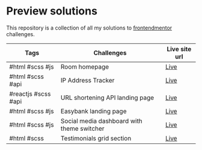 # Preview solutions

This repository is a collection of all my solutions to [frontendmentor](https://www.frontendmentor.io/challenges) challenges.

| Tags                | Challenges                                 | Live site url                                                |
| ------------------- | ------------------------------------------ | ------------------------------------------------------------ |
| #html #scss #js     | Room homepage                              | [Live](https://roomhomepage-dngtnv.netlify.app/)             |
| #html #scss #api    | IP Address Tracker                         | [Live](https://iptracker-dngtnv.netlify.app/)                |
| #reactjs #scss #api | URL shortening API landing page            | [Live](https://url-shortening-api.netlify.app/)              |
| #html #scss #js     | Easybank landing page                      | [Live](https://easybank-landing-page-dngtnv.vercel.app/)     |
| #html #scss #js     | Social media dashboard with theme switcher | [Live](https://frontendmentor-challenges-dngtnv.vercel.app/) |
| #html #scss         | Testimonials grid section                  | [Live](https://testimonials-cssgrid-challenge.vercel.app/)   |
